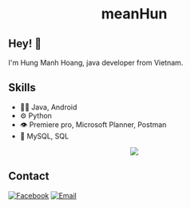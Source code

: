 <h1 align="center">
  meanHun
</h1>

## Hey! 👋
I'm Hung Manh Hoang, java developer from Vietnam.

## Skills
- 👨‍💻 Java, Android
- ⚙️ Python
- 👁️ Premiere pro, Microsoft Planner, Postman
- 💽 MySQL, SQL

<p align="center" >
<a href="https://github.com/anuraghazra/github-readme-stats"> 
    <img  src="https://github-readme-stats.vercel.app/api?username=meanhun&&show_icons=true&theme=radical"/>
  </a>

</p>

## Contact
<p>
<a href="https://www.facebook.com/manhhungdev48"><img alt="Facebook" src="https://img.shields.io/badge/Facebook-Hung%20Manh%20Hoang-blue?style=flat-square&logo=facebook"></a>
<a href="mailto:manhhungdev4648@gmail.com"><img alt="Email" src="https://img.shields.io/badge/Email-manhhungdev4648@gmail.com-red?style=flat-square&logo=gmail"></a>
</p>